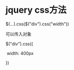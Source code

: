 # jquery css方法

$(...).css(\$("div").css("width"))



可以传入对象

$("div").css({

​	width: 400px

})



